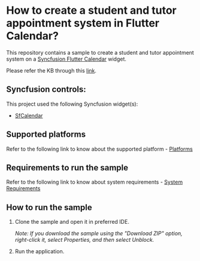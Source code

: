 # How to create a student and tutor appointment system in Flutter Calendar?

This repository contains a sample to create a student and tutor appointment system on a [Syncfusion Flutter Calendar](https://help.syncfusion.com/flutter/calendar/getting-started) widget.

Please refer the KB through this [link](https://support.syncfusion.com/agent/kb/17924).

## Syncfusion controls:

This project used the following Syncfusion widget(s):
* [SfCalendar](https://www.syncfusion.com/flutter-widgets/flutter-calendar)

## Supported platforms

Refer to the following link to know about the supported platform - [Platforms](https://help.syncfusion.com/flutter/system-requirements#supported-platforms)

## Requirements to run the sample

Refer to the following link to know about system requirements - [System Requirements](https://help.syncfusion.com/flutter/system-requirements)

## How to run the sample

1. Clone the sample and open it in preferred IDE.

   *Note: If you download the sample using the "Download ZIP" option, right-click it, select Properties, and then select Unblock.*

2. Run the application.